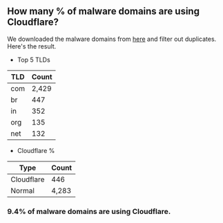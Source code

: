 ## How many % of malware domains are using Cloudflare?


We downloaded the malware domains from [here](https://urlhaus.abuse.ch) and filter out duplicates.
Here's the result.


[//]: # (start replacement)


- Top 5 TLDs

| TLD | Count |
| --- | --- |
| com | 2,429 |
| br | 447 |
| in | 352 |
| org | 135 |
| net | 132 |


- Cloudflare %

| Type | Count |
| --- | --- |
| Cloudflare | 446 |
| Normal | 4,283 |


### 9.4% of malware domains are using Cloudflare.
